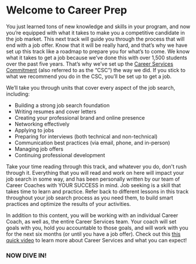 # Welcome to Career Prep

You just learned tons of new knowledge and skills in your program, and now you’re equipped with what it takes to make you a competitive candidate in the job market. This next track will guide you through the process that will end with a job offer. Know that it will be really hard, and that’s why we have set up this track like a roadmap to prepare you for what’s to come. We know what it takes to get a job because we’ve done this with over 1,500 students over the past five years. That’s why we’ve set up the [Career Services Commitment](https://flatironschool.com/career-services-commitment/) (also referred to as the “CSC”) the way we did. If you stick to what we recommend you do in the CSC, you’ll be set up to get a job.


We’ll take you through units that cover every aspect of the job search, including:

  - Building a strong job search foundation
  - Writing resumes and cover letters
  - Creating your professional brand and online presence
  - Networking effectively
  - Applying to jobs
  - Preparing for interviews (both technical and non-technical)
  - Communication best practices (via email, phone, and in-person)
  - Managing job offers
  - Continuing professional development
  
  
Take your time reading through this track, and whatever you do, don't rush through it. Everything that you will read and work on here will impact your job search in some way, and has been personally written by our team of Career Coaches with YOUR SUCCESS in mind. Job seeking is a skill that takes time to learn and practice. Refer back to different lessons in this track throughout your job search process as you need them, to build smart practices and optimize the results of your activities.


In addition to this content, you will be working with an individual Career Coach, as well as, the entire Career Services team. Your coach will set goals with you, hold you accountable to those goals, and will work with you for the next six months (or until you have a job offer). Check out this [this quick video](https://youtu.be/uZLWqBmXo1c) to learn more about Career Services and what you can expect!

### NOW DIVE IN!
